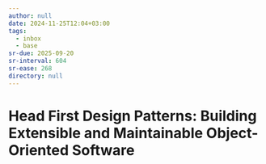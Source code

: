 ```yaml
---
author: null
date: 2024-11-25T12:04+03:00
tags:
  - inbox
  - base
sr-due: 2025-09-20
sr-interval: 604
sr-ease: 268
directory: null
---
```


# Head First Design Patterns: Building Extensible and Maintainable Object-Oriented Software
